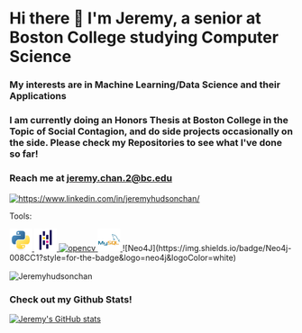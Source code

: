 # Hi there 👋 I'm Jeremy, a senior at Boston College studying Computer Science

### My interests are in Machine Learning/Data Science and their Applications

### I am currently doing an Honors Thesis at Boston College in the Topic of Social Contagion, and do side projects occasionally on the side. Please check my Repositories to see what I've done so far!

### Reach me at jeremy.chan.2@bc.edu

<a href="https://www.linkedin.com/in/jeremyhudsonchan/" target="blank"><img align="center" src="https://raw.githubusercontent.com/rahuldkjain/github-profile-readme-generator/master/src/images/icons/Social/linked-in-alt.svg" alt="https://www.linkedin.com/in/jeremyhudsonchan/" height="30" width="40" /></a>
</p>



<!--
**Jeremyhudsonchan/Jeremyhudsonchan** is a ✨ _special_ ✨ repository because its `README.md` (this file) appears on your GitHub profile.

Here are some ideas to get you started:

- 🔭 I’m currently working on ...
- 🌱 I’m currently learning ...
- 👯 I’m looking to collaborate on ...
- 🤔 I’m looking for help with ...
- 💬 Ask me about ...
- 📫 How to reach me: ...
- 😄 Pronouns: ...
- ⚡ Fun fact: ...
-->

Tools:
<p align="left"> 
  <a href="https://www.python.org" target="_blank" rel="noreferrer"> <img src="https://raw.githubusercontent.com/devicons/devicon/master/icons/python/python-original.svg" alt="python" width="40" height="40"/> 
  <a href="https://pandas.pydata.org/" target="_blank" rel="noreferrer"> <img src="https://raw.githubusercontent.com/devicons/devicon/2ae2a900d2f041da66e950e4d48052658d850630/icons/pandas/pandas-original.svg" alt="pandas" width="40" height="40"/> </a>
  <a href="https://opencv.org/" target="_blank" rel="noreferrer"> <img src="https://www.vectorlogo.zone/logos/opencv/opencv-icon.svg" alt="opencv" width="40" height="40"/> </a> 
  <a href="https://www.mysql.com/" target="_blank" rel="noreferrer"> <img src="https://raw.githubusercontent.com/devicons/devicon/master/icons/mysql/mysql-original-wordmark.svg" alt="mysql" width="40" height="40"/> </a> 
    ![Neo4J](https://img.shields.io/badge/Neo4j-008CC1?style=for-the-badge&logo=neo4j&logoColor=white)

<p><img align="center" src="https://github-readme-stats.vercel.app/api/top-langs?username=Jeremyhudsonchan&show_icons=true&locale=en&layout=compact" alt="Jeremyhudsonchan" /></p>

### Check out my Github Stats!

[![Jeremy's GitHub stats](https://github-readme-stats.vercel.app/api?username=Jeremyhudsonchan)](https://github.com/Jeremhudsonchan/github-readme-stats)
